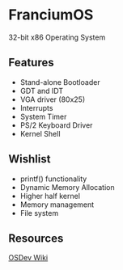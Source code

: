 # FranciumOS

32-bit x86 Operating System

## Features
- Stand-alone Bootloader
- GDT and IDT
- VGA driver (80x25)
- Interrupts
- System Timer
- PS/2 Keyboard Driver
- Kernel Shell

## Wishlist
- printf() functionality
- Dynamic Memory Allocation
- Higher half kernel
- Memory management
- File system

## Resources
[OSDev Wiki](https://wiki.osdev.org)
